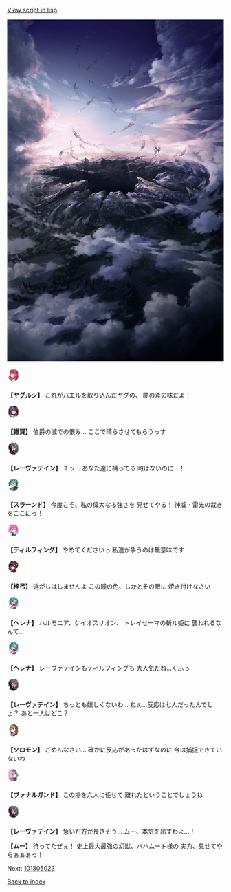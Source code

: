 [View script in lisp](../scripts/101305021.txt)

![101_hole.png](../images/backgrounds/101_hole.png)

<img src="../images/units/3201711.png" alt="3201711.png" height="34"/>

**【ヤグルシ】**
これがバエルを取り込んだヤグの、
闇の斧の味だよ！

<img src="../images/units/3502411.png" alt="3502411.png" height="34"/>

**【雑賀】**
伯爵の城での恨み…
ここで晴らさせてもらうっす

<img src="../images/units/3100211.png" alt="3100211.png" height="34"/>

**【レーヴァテイン】**
チッ…
あなた達に構ってる
暇はないのに…！

<img src="../images/units/3201211.png" alt="3201211.png" height="34"/>

**【スラーンド】**
今度こそ、私の偉大なる強さを
見せてやる！
神威・雷光の裁きをここにっ！

<img src="../images/units/3101411.png" alt="3101411.png" height="34"/>

**【ティルフィング】**
やめてくださいっ
私達が争うのは無意味です

<img src="../images/units/3400611.png" alt="3400611.png" height="34"/>

**【梓弓】**
逃がしはしませんよ
この瞳の色、しかとその眼に
焼き付けなさい

<img src="../images/units/3302811.png" alt="3302811.png" height="34"/>

**【ヘレナ】**
ハルモニア、ケイオスリオン、
トレイセーマの斬ル姫に
襲われるなんて…

<img src="../images/units/3302811.png" alt="3302811.png" height="34"/>

**【ヘレナ】**
レーヴァテインもティルフィングも
大人気だね…くふっ

<img src="../images/units/3100211.png" alt="3100211.png" height="34"/>

**【レーヴァテイン】**
ちっとも嬉しくないわ…
ねぇ…反応は七人だったんでしょ？
あと一人はどこ？

<img src="../images/units/3503111.png" alt="3503111.png" height="34"/>

**【ソロモン】**
ごめんなさい…
確かに反応があったはずなのに
今は捕捉できていないわ

<img src="../images/units/3601111.png" alt="3601111.png" height="34"/>

**【ヴァナルガンド】**
この場を六人に任せて
離れたということでしょうね

<img src="../images/units/3100211.png" alt="3100211.png" height="34"/>

**【レーヴァテイン】**
急いだ方が良さそう…
ムー、本気を出すわよ…！

**【ムー】**
待ってたぜぇ！
史上最大最強の幻獣、バハムート様の
実力、見せてやらぁぁぁっ！

Next: [101305023](101305023.md)

[Back to index](index.md)
